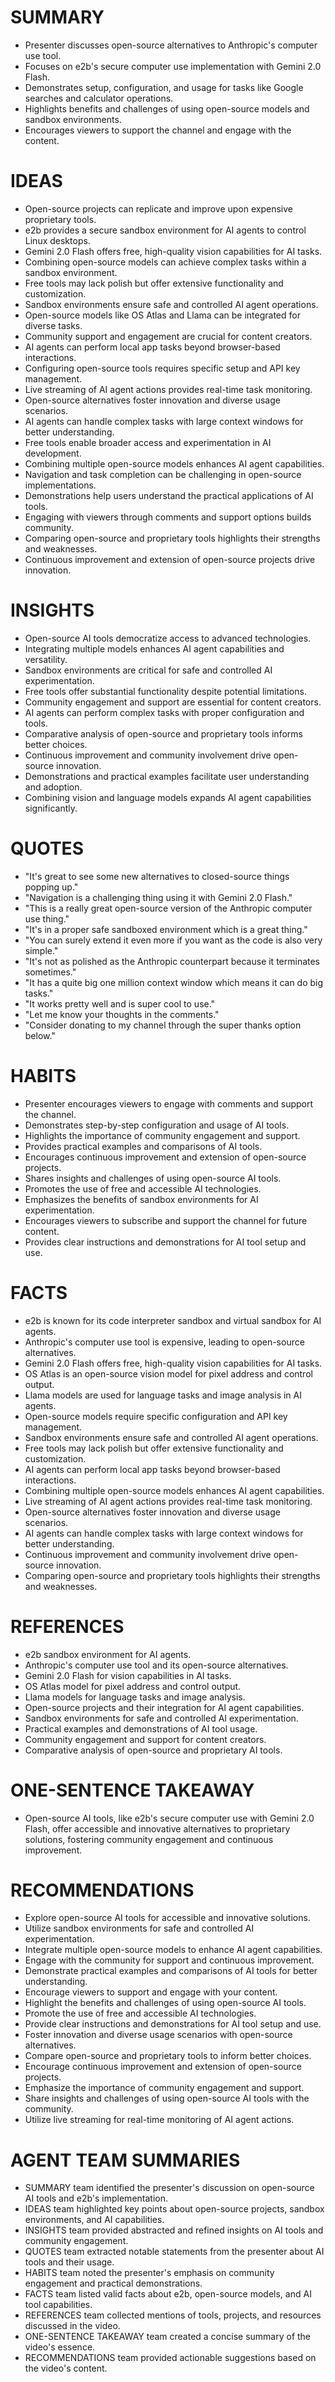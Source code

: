 # SUMMARY

- Presenter discusses open-source alternatives to Anthropic's computer use tool.
- Focuses on e2b's secure computer use implementation with Gemini 2.0 Flash.
- Demonstrates setup, configuration, and usage for tasks like Google searches and calculator operations.
- Highlights benefits and challenges of using open-source models and sandbox environments.
- Encourages viewers to support the channel and engage with the content.

# IDEAS

- Open-source projects can replicate and improve upon expensive proprietary tools.
- e2b provides a secure sandbox environment for AI agents to control Linux desktops.
- Gemini 2.0 Flash offers free, high-quality vision capabilities for AI tasks.
- Combining open-source models can achieve complex tasks within a sandbox environment.
- Free tools may lack polish but offer extensive functionality and customization.
- Sandbox environments ensure safe and controlled AI agent operations.
- Open-source models like OS Atlas and Llama can be integrated for diverse tasks.
- Community support and engagement are crucial for content creators.
- AI agents can perform local app tasks beyond browser-based interactions.
- Configuring open-source tools requires specific setup and API key management.
- Live streaming of AI agent actions provides real-time task monitoring.
- Open-source alternatives foster innovation and diverse usage scenarios.
- AI agents can handle complex tasks with large context windows for better understanding.
- Free tools enable broader access and experimentation in AI development.
- Combining multiple open-source models enhances AI agent capabilities.
- Navigation and task completion can be challenging in open-source implementations.
- Demonstrations help users understand the practical applications of AI tools.
- Engaging with viewers through comments and support options builds community.
- Comparing open-source and proprietary tools highlights their strengths and weaknesses.
- Continuous improvement and extension of open-source projects drive innovation.

# INSIGHTS

- Open-source AI tools democratize access to advanced technologies.
- Integrating multiple models enhances AI agent capabilities and versatility.
- Sandbox environments are critical for safe and controlled AI experimentation.
- Free tools offer substantial functionality despite potential limitations.
- Community engagement and support are essential for content creators.
- AI agents can perform complex tasks with proper configuration and tools.
- Comparative analysis of open-source and proprietary tools informs better choices.
- Continuous improvement and community involvement drive open-source innovation.
- Demonstrations and practical examples facilitate user understanding and adoption.
- Combining vision and language models expands AI agent capabilities significantly.

# QUOTES

- "It's great to see some new alternatives to closed-source things popping up."
- "Navigation is a challenging thing using it with Gemini 2.0 Flash."
- "This is a really great open-source version of the Anthropic computer use thing."
- "It's in a proper safe sandboxed environment which is a great thing."
- "You can surely extend it even more if you want as the code is also very simple."
- "It's not as polished as the Anthropic counterpart because it terminates sometimes."
- "It has a quite big one million context window which means it can do big tasks."
- "It works pretty well and is super cool to use."
- "Let me know your thoughts in the comments."
- "Consider donating to my channel through the super thanks option below."

# HABITS

- Presenter encourages viewers to engage with comments and support the channel.
- Demonstrates step-by-step configuration and usage of AI tools.
- Highlights the importance of community engagement and support.
- Provides practical examples and comparisons of AI tools.
- Encourages continuous improvement and extension of open-source projects.
- Shares insights and challenges of using open-source AI tools.
- Promotes the use of free and accessible AI technologies.
- Emphasizes the benefits of sandbox environments for AI experimentation.
- Encourages viewers to subscribe and support the channel for future content.
- Provides clear instructions and demonstrations for AI tool setup and use.

# FACTS

- e2b is known for its code interpreter sandbox and virtual sandbox for AI agents.
- Anthropic's computer use tool is expensive, leading to open-source alternatives.
- Gemini 2.0 Flash offers free, high-quality vision capabilities for AI tasks.
- OS Atlas is an open-source vision model for pixel address and control output.
- Llama models are used for language tasks and image analysis in AI agents.
- Open-source models require specific configuration and API key management.
- Sandbox environments ensure safe and controlled AI agent operations.
- Free tools may lack polish but offer extensive functionality and customization.
- AI agents can perform local app tasks beyond browser-based interactions.
- Combining multiple open-source models enhances AI agent capabilities.
- Live streaming of AI agent actions provides real-time task monitoring.
- Open-source alternatives foster innovation and diverse usage scenarios.
- AI agents can handle complex tasks with large context windows for better understanding.
- Continuous improvement and community involvement drive open-source innovation.
- Comparing open-source and proprietary tools highlights their strengths and weaknesses.

# REFERENCES

- e2b sandbox environment for AI agents.
- Anthropic's computer use tool and its open-source alternatives.
- Gemini 2.0 Flash for vision capabilities in AI tasks.
- OS Atlas model for pixel address and control output.
- Llama models for language tasks and image analysis.
- Open-source projects and their integration for AI agent capabilities.
- Sandbox environments for safe and controlled AI experimentation.
- Practical examples and demonstrations of AI tool usage.
- Community engagement and support for content creators.
- Comparative analysis of open-source and proprietary AI tools.

# ONE-SENTENCE TAKEAWAY

- Open-source AI tools, like e2b's secure computer use with Gemini 2.0 Flash, offer accessible and innovative alternatives to proprietary solutions, fostering community engagement and continuous improvement.

# RECOMMENDATIONS

- Explore open-source AI tools for accessible and innovative solutions.
- Utilize sandbox environments for safe and controlled AI experimentation.
- Integrate multiple open-source models to enhance AI agent capabilities.
- Engage with the community for support and continuous improvement.
- Demonstrate practical examples and comparisons of AI tools for better understanding.
- Encourage viewers to support and engage with your content.
- Highlight the benefits and challenges of using open-source AI tools.
- Promote the use of free and accessible AI technologies.
- Provide clear instructions and demonstrations for AI tool setup and use.
- Foster innovation and diverse usage scenarios with open-source alternatives.
- Compare open-source and proprietary tools to inform better choices.
- Encourage continuous improvement and extension of open-source projects.
- Emphasize the importance of community engagement and support.
- Share insights and challenges of using open-source AI tools with the community.
- Utilize live streaming for real-time monitoring of AI agent actions.

# AGENT TEAM SUMMARIES

- SUMMARY team identified the presenter's discussion on open-source AI tools and e2b's implementation.
- IDEAS team highlighted key points about open-source projects, sandbox environments, and AI capabilities.
- INSIGHTS team provided abstracted and refined insights on AI tools and community engagement.
- QUOTES team extracted notable statements from the presenter about AI tools and their usage.
- HABITS team noted the presenter's emphasis on community engagement and practical demonstrations.
- FACTS team listed valid facts about e2b, open-source models, and AI tool capabilities.
- REFERENCES team collected mentions of tools, projects, and resources discussed in the video.
- ONE-SENTENCE TAKEAWAY team created a concise summary of the video's essence.
- RECOMMENDATIONS team provided actionable suggestions based on the video's content.
